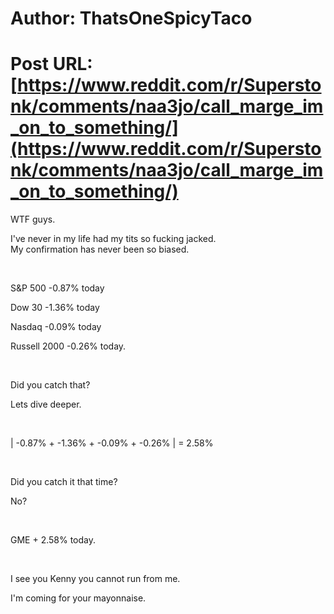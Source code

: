 # Author: ThatsOneSpicyTaco
# Post URL: [https://www.reddit.com/r/Superstonk/comments/naa3jo/call_marge_im_on_to_something/](https://www.reddit.com/r/Superstonk/comments/naa3jo/call_marge_im_on_to_something/)


WTF guys.

I've never in my life had my tits so fucking jacked.   
My confirmation has never been so biased.

&#x200B;

S&P 500 -0.87% today

Dow 30 -1.36% today

Nasdaq -0.09% today

Russell 2000 -0.26% today.

&#x200B;

Did you catch that? 

Lets dive deeper.

&#x200B;

| -0.87% + -1.36% + -0.09% + -0.26% | = 2.58%

&#x200B;

Did you catch it that time?

No? 

&#x200B;

GME + 2.58% today.

&#x200B;

I see you Kenny you cannot run from me.

I'm coming for your mayonnaise.